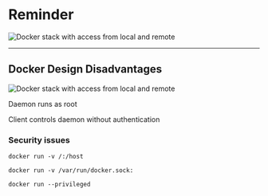 # Reminder

![Docker stack with access from local and remote](060_security/09_rootless/stack.drawio.svg) <!-- .element: style="width: 80%;" -->

---

## Docker Design Disadvantages

![Docker stack with access from local and remote](060_security/09_rootless/stack.drawio.svg) <!-- .element: style="float: right; width: 45%;" -->

Daemon runs as root

Client controls daemon without authentication

### Security issues

`docker run -v /:/host`

`docker run -v /var/run/docker.sock:`

`docker run --privileged`
